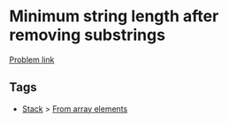 # Minimum string length after removing substrings

[Problem link](https://leetcode.com/problems/minimum-string-length-after-removing-substrings/)

## Tags

* [Stack](/README.md#Stack) > [From array elements](/README.md#Stack-From_array_elements)
